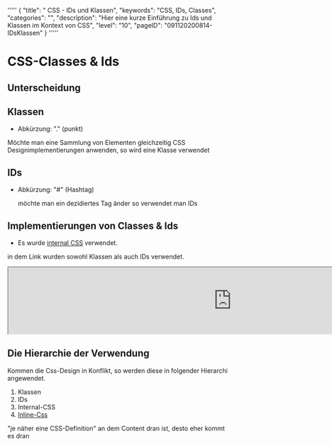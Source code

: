 '''''
{
"title": " CSS - IDs und Klassen",
"keywords": "CSS, IDs, Classes",
"categories": "",
"description": "Hier eine kurze Einführung zu Ids und Klassen im Kontext von CSS",
"level": "10",
"pageID": "091120200814-IDsKlassen"
}
'''''

# CSS-Classes & Ids

## Unterscheidung

## Klassen
- Abkürzung: "." (punkt)

Möchte man eine Sammlung von Elementen gleichzeitig CSS Designimplementierungen anwenden, so wird eine Klasse verwendet

## IDs
- Abkürzung: "#" (Hashtag)
  
  möchte man ein dezidiertes Tag änder so verwendet man IDs


## Implementierungen von Classes & Ids 
- Es wurde [internal CSS](./01_CSS_Basics.md) verwendet. 

in dem Link wurden sowohl Klassen als auch IDs verwendet.

<iframe src="https://determined-varahamihira-d7b5b4.netlify.app/02_CSS/2.4+classes-ids" width="1005"></iframe> <br>


## Die Hierarchie der Verwendung

Kommen die Css-Design in Konflikt, so werden diese in folgender Hierarchi angewendet. 

1. Klassen
2. IDs
3. Internal-CSS
4. [Inline-Css](./01_CSS_Basics.md)

"je näher eine CSS-Definition" an dem Content dran ist, desto eher kommt es dran
